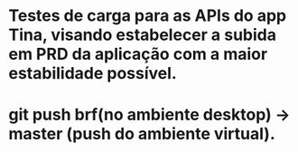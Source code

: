 # Testes de carga para as APIs do app Tina, visando estabelecer a subida em PRD da aplicação com a maior estabilidade possível.
# git push brf(no ambiente desktop) -> master (push do ambiente virtual).
